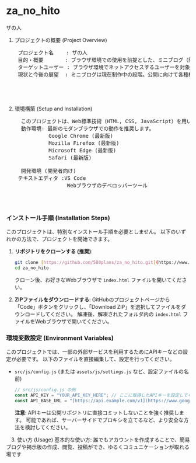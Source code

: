 # za_no_hito
ザの人
1. プロジェクトの概要 (Project Overview)
   <pre>
    プロジェクト名    : ザの人
    目的・概要　　　  : ブラウザ環境での使用を前提とした、ミニブログ（簡易ブログ）の作成
    ターゲットユーザー : ブラウザ環境でネットアクセスするユーザーを対象に、昨今のSNSとは違った小さなコミュニティを作る
    現状と今後の展望  : ミニブログは現在制作中の段階。公開に向けて各種機能を追加していく
     <pre/>
      
2. 環境構築 (Setup and Installation)
   <pre>
     このプロジェクトは、Web標準技術（HTML, CSS, JavaScript）を用いて開発されており、特別なソフトウェアのインストールは不要です。
     動作環境: 最新のモダンブラウザでの動作を推奨します。
              Google Chrome (最新版)
              Mozilla Firefox (最新版)
              Microsoft Edge (最新版)
              Safari (最新版)
     
     開発環境 (開発者向け)
    テキストエディタ :VS Code
                    Webブラウザのデベロッパーツール
   <pre/>

### インストール手順 (Installation Steps)

このプロジェクトは、特別なインストール手順を必要としません。
以下のいずれかの方法で、プロジェクトを開始できます。

1.  **リポジトリをクローンする (推奨)**:
    ```bash
    git clone [https://github.com/580plans/za_no_hito.git](https://www.google.com/search?q=https://github.com/%E3%81%82%E3%81%AA%E3%81%9F%E3%81%AE%E3%83%A6%E3%83%BC%E3%82%B6%E3%83%BC%E5%90%8D/%E3%81%82%E3%81%AA%E3%81%9F%E3%81%AE%E3%83%AA%E3%83%9D%E3%82%B8%E3%83%88%E3%83%AA%E5%90%8D.git)
    cd za_no_hito
    ```
    クローン後、お好きなWebブラウザで `index.html` ファイルを開いてください。

2.  **ZIPファイルをダウンロードする**:
    GitHubのプロジェクトページから「Code」ボタンをクリックし、「Download ZIP」を選択してファイルをダウンロードしてください。
    解凍後、解凍されたフォルダ内の `index.html` ファイルをWebブラウザで開いてください。

 ### 環境変数設定 (Environment Variables)

このプロジェクトでは、一部の外部サービスを利用するためにAPIキーなどの設定が必要です。
以下のファイルを直接編集して、設定を行ってください。

* `src/js/config.js` (または `assets/js/settings.js` など、設定ファイルの名前)

    ```javascript
    // src/js/config.js の例
    const API_KEY = "YOUR_API_KEY_HERE"; // ここに取得したAPIキーを設定してください
    const API_BASE_URL = "[https://api.example.com/v1](https://www.google.com/search?q=https://api.example.com/v1)";
    ```
    **注意**: APIキーは公開リポジトリに直接コミットしないことを強く推奨します。
    可能であれば、サーバーサイドでプロキシを立てるなど、より安全な方法を検討してください。

　3. 使い方 (Usage)
 基本的な使い方: 誰でもアカウントを作成することで、簡易ブログや掲示板の作成、閲覧、投稿ができ、ゆるくコミュニケーションが取れる場です
 

  

